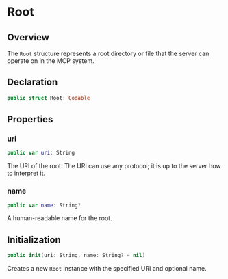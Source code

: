 # Root

## Overview

The `Root` structure represents a root directory or file that the server can operate on in the MCP system.

## Declaration

```swift
public struct Root: Codable
```

## Properties

### uri

```swift
public var uri: String
```

The URI of the root. The URI can use any protocol; it is up to the server how to interpret it.

### name

```swift
public var name: String?
```

A human-readable name for the root.

## Initialization

```swift
public init(uri: String, name: String? = nil)
```

Creates a new `Root` instance with the specified URI and optional name.
